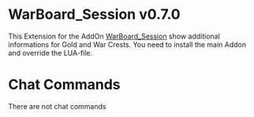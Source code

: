 # WarBoard_Session v0.7.0

This Extension for the AddOn [WarBoard_Session](https://tools.idrinth.de/addons/warboard_session/) show additional informations for Gold and War Crests.
You need to install the main Addon and override the LUA-file.

# Chat Commands

There are not chat commands
